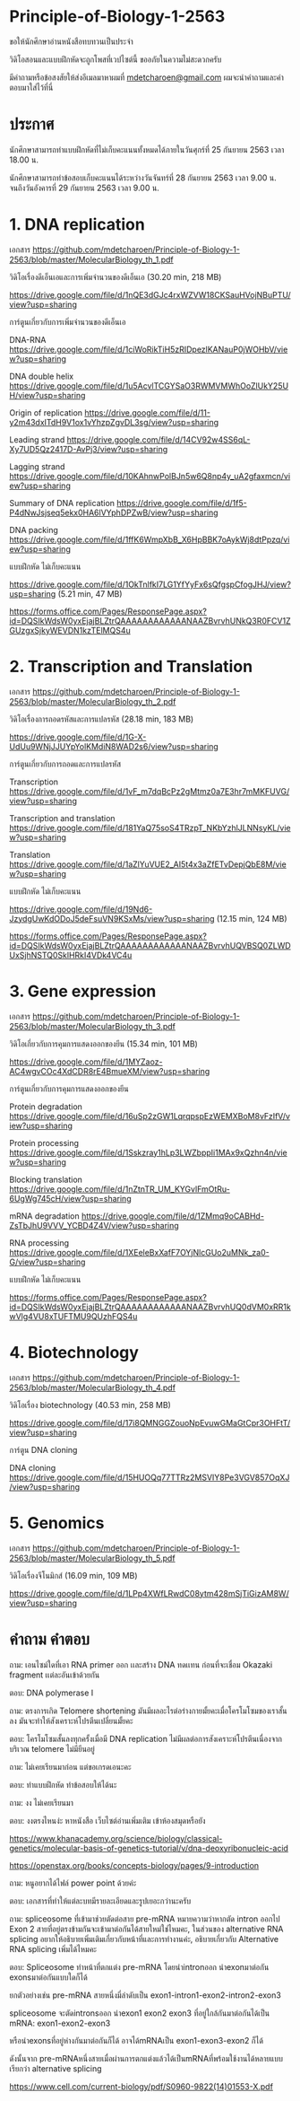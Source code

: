 # Principle-of-Biology-1-2563



ขอให้นักศึกษาอ่านหนังสือทบทวนเป็นประจำ

วิดิโอสอนและแบบฝึกหัดจะถูกโพสที่เวปไซต์นี้ ขออภัยในความไม่สะดวกครับ

มีคำถามหรือข้อสงสัยให้ส่งอีเมลมาหาผมที่ mdetcharoen@gmail.com ผมจะนำคำถามและคำตอบมาใส่ไว้ที่นี่


# ประกาศ

นักศึกษาสามารถทำแบบฝึกหัดที่ไม่เก็บคะแนนทั้งหมดได้ภายในวันศุกร์ที่ 25 กันยายน 2563 เวลา 18.00 น.

นักศึกษาสามารถทำข้อสอบเก็บคะแนนได้ระหว่างวันจันทร์ที่ 28 กันยายน 2563 เวลา 9.00 น. จนถึงวันอังคารที่ 29 กันยายน 2563 เวลา 9.00 น. 



# 1. DNA replication

เอกสาร https://github.com/mdetcharoen/Principle-of-Biology-1-2563/blob/master/MolecularBiology_th_1.pdf

วิดิโอเรื่องดีเอ็นเอและการเพิ่มจำนวนของดีเอ็นเอ (30.20 min, 218 MB)

https://drive.google.com/file/d/1nQE3dGJc4rxWZVW18CKSauHVojNBuPTU/view?usp=sharing

การ์ตูนเกี่ยวกับการเพิ่มจำนวนของดีเอ็นเอ

DNA-RNA https://drive.google.com/file/d/1ciWoRikTiH5zRIDpezlKANauP0jWOHbV/view?usp=sharing

DNA double helix https://drive.google.com/file/d/1u5AcvlTCGYSaO3RWMVMWhOoZlUkY25UH/view?usp=sharing

Origin of replication https://drive.google.com/file/d/11-y2m43dxITdH9V1ox1vYhzpZgvDL3sg/view?usp=sharing

Leading strand https://drive.google.com/file/d/14CV92w4SS6qL-Xy7UD5Qz2417D-AvPj3/view?usp=sharing

Lagging strand https://drive.google.com/file/d/10KAhnwPolBJn5w6Q8np4y_uA2gfaxmcn/view?usp=sharing

Summary of DNA replication https://drive.google.com/file/d/1f5-P4dNwJsjseq5ekx0HA6lVYphDPZwB/view?usp=sharing

DNA packing https://drive.google.com/file/d/1ffK6WmpXbB_X6HpBBK7oAykWj8dtPpzq/view?usp=sharing


แบบฝึกหัด ไม่เก็บคะแนน

https://drive.google.com/file/d/1OkTnlfkI7LG1YfYyFx6sQfgspCfogJHJ/view?usp=sharing (5.21 min, 47 MB)

https://forms.office.com/Pages/ResponsePage.aspx?id=DQSIkWdsW0yxEjajBLZtrQAAAAAAAAAAAANAAZBvrvhUNkQ3R0FCV1ZGUzgxSjkyWEVDN1kzTElMQS4u



# 2. Transcription and Translation

เอกสาร https://github.com/mdetcharoen/Principle-of-Biology-1-2563/blob/master/MolecularBiology_th_2.pdf

วิดิโอเรื่องการถอดรหัสและการแปลรหัส (28.18 min, 183 MB)

https://drive.google.com/file/d/1G-X-UdUu9WNjJJUYpYolKMdiN8WAD2s6/view?usp=sharing

การ์ตูนเกี่ยวกับการถอดและการแปลรหัส

Transcription https://drive.google.com/file/d/1vF_m7dqBcPz2gMtmz0a7E3hr7mMKFUVG/view?usp=sharing

Transcription and translation https://drive.google.com/file/d/181YaQ75soS4TRzpT_NKbYzhlJLNNsyKL/view?usp=sharing

Translation https://drive.google.com/file/d/1aZlYuVUE2_AI5t4x3aZfETvDepjQbE8M/view?usp=sharing

แบบฝึกหัด ไม่เก็บคะแนน

https://drive.google.com/file/d/19Nd6-JzydgUwKdODoJ5deFsuVN9KSxMs/view?usp=sharing (12.15 min, 124 MB)

https://forms.office.com/Pages/ResponsePage.aspx?id=DQSIkWdsW0yxEjajBLZtrQAAAAAAAAAAAANAAZBvrvhUQVBSQ0ZLWDUxSjhNSTQ0SklHRkI4VDk4VC4u



# 3. Gene expression

เอกสาร https://github.com/mdetcharoen/Principle-of-Biology-1-2563/blob/master/MolecularBiology_th_3.pdf


วิดิโอเกี่ยวกับการคุมการแสดงออกของยีน (15.34 min, 101 MB)

https://drive.google.com/file/d/1MYZaoz-AC4wgvCOc4XdCDR8rE4BmueXM/view?usp=sharing


การ์ตูนเกี่ยวกับการคุมการแสดงออกของยีน

Protein degradation https://drive.google.com/file/d/16uSp2zGW1LqrqpspEzWEMXBoM8vFzIfV/view?usp=sharing

Protein processing https://drive.google.com/file/d/1Sskzray1hLp3LWZbppIi1MAx9xQzhn4n/view?usp=sharing

Blocking translation https://drive.google.com/file/d/1nZtnTR_UM_KYGvlFmOtRu-6UgWg745cH/view?usp=sharing

mRNA degradation https://drive.google.com/file/d/1ZMmq9oCABHd-ZsTbJhU9VVV_YCBD4Z4V/view?usp=sharing

RNA processing https://drive.google.com/file/d/1XEeleBxXafF7OYjNlcGUo2uMNk_za0-G/view?usp=sharing

แบบฝึกหัด ไม่เก็บคะแนน

https://forms.office.com/Pages/ResponsePage.aspx?id=DQSIkWdsW0yxEjajBLZtrQAAAAAAAAAAAANAAZBvrvhUQ0dVM0xRR1kwVlg4VU8xTUFTMU9QUzhFQS4u




# 4. Biotechnology

เอกสาร https://github.com/mdetcharoen/Principle-of-Biology-1-2563/blob/master/MolecularBiology_th_4.pdf


วิดิโอเรื่อง biotechnology (40.53 min, 258 MB)

https://drive.google.com/file/d/17i8QMNGGZouoNpEvuwGMaGtCpr3OHFtT/view?usp=sharing 


การ์ตูน DNA cloning

DNA cloning https://drive.google.com/file/d/15HUOQq77TTRz2MSVIY8Pe3VGV857OqXJ/view?usp=sharing



# 5. Genomics

เอกสาร https://github.com/mdetcharoen/Principle-of-Biology-1-2563/blob/master/MolecularBiology_th_5.pdf


วิดิโอเรื่องจีโนมิกส์ (16.09 min, 109 MB)

https://drive.google.com/file/d/1LPp4XWfLRwdC08ytm428mSjTiGizAM8W/view?usp=sharing 



# คำถาม คำตอบ

ถาม: เอนไซม์ใดที่เอา RNA primer ออก เเละสร้าง DNA ทดเเทน ก่อนที่จะเชื่อม Okazaki fragment เเต่ละอันเข้าด้วยกัน

ตอบ: DNA polymerase I

ถาม: ตรงการเกิด Telomere shortening มันมีผลอะไรต่อร่างกายมั้ยคะเมื่อโครโมโซมของเราสั้นลง มันจะทำให้สังเคราะห์โปรตีนเปลี่ยนมั้ยคะ

ตอบ: โครโมโซมสั้นลงทุกครั้งเมื่อมี DNA replication ไม่มีผลต่อการสังเคราะห์โปรตีนเนื่องจากบริเวณ telomere ไม่มียีนอยู่ 

ถาม: ไม่เคยเรียนมาก่อน แต่ขอเกรดเอนะคะ

ตอบ: ทำแบบฝึกหัด ทำข้อสอบให้ได้นะ

ถาม: งง ไม่เคยเรียนมา

ตอบ: งงตรงไหนง่ะ หาหนังสือ เว็บไซต์อ่านเพิ่มเติม เข้าห้องสมุดหรือยัง

https://www.khanacademy.org/science/biology/classical-genetics/molecular-basis-of-genetics-tutorial/v/dna-deoxyribonucleic-acid

https://openstax.org/books/concepts-biology/pages/9-introduction

ถาม: หนูอยากได้ไฟล์ power point ด้วยค่ะ

ตอบ: เอกสารที่ทำให้แต่ละบทมีรายละเอียดและรูปเยอะกว่านะครับ

ถาม: spliceosome ที่เข้ามาช่วยตัดต่อสาย pre-mRNA หมายความว่าหากตัด intron ออกไป Exon 2 สายที่อยู่ตรงข้ามกันจะเข้ามาต่อกันได้สายใหม่ใช่ไหมคะ,  ในส่วนของ alternative RNA splicing อยากให้อธิบายเพิ่มเติมเกี่ยวกับหน้าที่และการทำงานค่ะ, อธิบายเกี่ยวกับ Alternative RNA splicing เพิ่มได้ไหมคะ

ตอบ: Spliceosome ทำหน้าที่ตกแต่ง pre-mRNA โดยนำintronออก นำexonมาต่อกัน exonsมาต่อกันแบบใดก็ได้ 

ยกตัวอย่างเช่น pre-mRNA สายหนึ่งมี่ลำดับเป็น exon1-intron1-exon2-intron2-exon3 

spliceosome จะตัดintronsออก นำexon1 exon2 exon3 ที่อยู่ใกล้กันมาต่อกันได้เป็น mRNA: exon1-exon2-exon3 

หรือนำexonsที่อยู่ห่างกันมาต่อกันก็ได้ อาจได้mRNAเป็น exon1-exon3-exon2 ก็ได้ 

ดังนั้นจาก pre-mRNAหนึ่งสายเมื่อผ่านการตกแต่งแล้วได้เป็นmRNAที่พร้อมใช้งานได้หลายแบบ เรียกว่า alternative splicing

https://www.cell.com/current-biology/pdf/S0960-9822(14)01553-X.pdf

